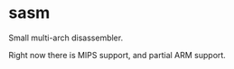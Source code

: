 sasm
====

Small multi-arch disassembler.

Right now there is MIPS support, and partial ARM support.
